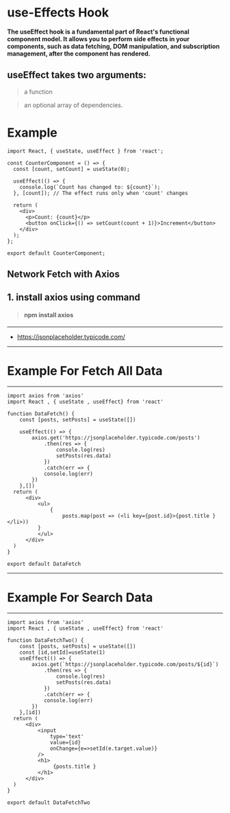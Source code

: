 
# use-Effects Hook

**The useEffect hook is a fundamental part of React's functional component model. It allows you to perform side effects in your components, such as data fetching, DOM manipulation, and subscription management, after the component has rendered.**

## useEffect takes two arguments: 

> a function 

> an optional array of dependencies.

# Example

```
import React, { useState, useEffect } from 'react';

const CounterComponent = () => {
  const [count, setCount] = useState(0);

  useEffect(() => {
    console.log(`Count has changed to: ${count}`);
  }, [count]); // The effect runs only when 'count' changes

  return (
    <div>
      <p>Count: {count}</p>
      <button onClick={() => setCount(count + 1)}>Increment</button>
    </div>
  );
};

export default CounterComponent;
```

## Network Fetch with Axios

## 1. install axios using command


> #### npm install axios


<hr>

- https://jsonplaceholder.typicode.com/

<hr>

# Example For Fetch All Data

<hr>

```
import axios from 'axios'
import React , { useState , useEffect} from 'react'

function DataFetch() {
    const [posts, setPosts] = useState([])
    
    useEffect(() => {
        axios.get('https://jsonplaceholder.typicode.com/posts')
            .then(res => {
                console.log(res)
                setPosts(res.data)
            })
            .catch(err => {
            console.log(err)
        })
    },[])
  return (
      <div>
          <ul>
              {
                  posts.map(post => (<li key={post.id}>{post.title }</li>))   
          }
          </ul>
      </div>
  )
}

export default DataFetch

```

<hr>

# Example For Search Data

<hr>

```
import axios from 'axios'
import React , { useState , useEffect} from 'react'

function DataFetchTwo() {
    const [posts, setPosts] = useState([])
    const [id,setId]=useState(1)
    useEffect(() => {
        axios.get(`https://jsonplaceholder.typicode.com/posts/${id}`)
            .then(res => {
                console.log(res)
                setPosts(res.data)
            })
            .catch(err => {
            console.log(err)
        })
    },[id])
  return (
      <div>
          <input
              type='text'
              value={id}
              onChange={e=>setId(e.target.value)}
          />
          <h1>
               {posts.title }   
          </h1>
      </div>
  )
}

export default DataFetchTwo
```
